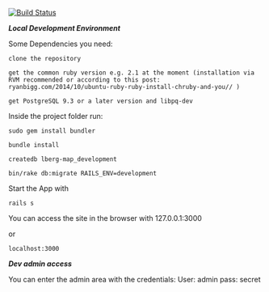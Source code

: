 [![Build Status](https://travis-ci.org/magdalena19/lberg-map.svg?branch=master)](https://travis-ci.org/magdalena19/lberg-map)

***Local Development Environment***

Some Dependencies you need:

    clone the repository

    get the common ruby version e.g. 2.1 at the moment (installation via RVM recommended or according to this post: ryanbigg.com/2014/10/ubuntu-ruby-ruby-install-chruby-and-you// )

    get PostgreSQL 9.3 or a later version and libpq-dev

Inside the project folder run:

```
sudo gem install bundler

bundle install

createdb lberg-map_development

bin/rake db:migrate RAILS_ENV=development
```

Start the App with

`rails s`

You can access the site in the browser with 127.0.0.1:3000

or

`localhost:3000`

***Dev admin access***

You can enter the admin area with the credentials:
User: admin
pass: secret

